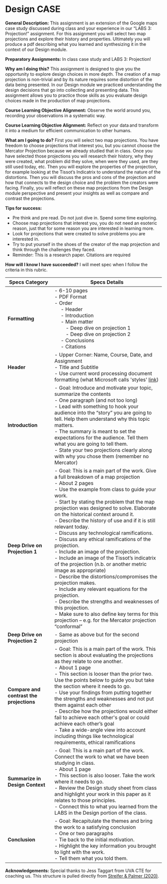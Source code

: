 # Design CASE
**General Description:** This assignment is an extension of the Google maps case study discussed during class and your experience in our “LABS 3: Projection!” assignment. For this assignment you will select two map projections and explore their history and properties. Ultimately you will produce a pdf describing what you learned and synthesizing it in the context of our Design module. 

**Preparatory Assignments:** In class case study and LABS 3: Projection! 

**Why am I doing this?** This assignment is designed to give you the opportunity to explore design choices in more depth. The creation of a map projection is non-trivial and by its nature requires some distortion of the data being presented. In our Design module we practiced understanding the design decisions that go into collecting and presenting data. This assignment allows you to practice those skills as you evaluate design choices made in the production of map projections. 

**Course Learning Objective Alignment:** Observe the world around you, recording your observations in a systematic way. 

**Course Learning Objective Alignment:** Reflect on your data and transform it into a medium for efficient communication to other humans.  

**What am I going to do?** First you will select two map projections. You have freedom to choose projections that interest you, but you cannot choose the Mercator Projection because we already studied that in class. Once you have selected those projections you will research their history, why they were created, what problem did they solve, when were they used, are they still used today, etc. Then you will explore the properties of the projection, for example looking at the Tissot’s Indicatrix to understand the nature of the distortions. Then you will discuss the pros and cons of the projection and how that connects to the design choice and the problem the creators were facing. Finally, you will reflect on these map projections from the Design module perspective and present your insights as well as compare and contrast the projections. 

**Tips for success:**
- Pre think and pre read. Do not just dive in. Spend some time exploring. 
- Choose map projections that interest you, you do not need an esoteric reason, just that for some reason you are interested in learning more. 
- Look for projections that were created to solve problems you are interested in. 
- Try to put yourself in the shoes of the creator of the map projection and think through the challenges they faced. 
- Reminder: This is a research paper. Citations are required 

**How will I know I have succeeded?** I will meet spec when I follow the criteria in this rubric. 

| **Specs Category** | **Specs Details** |
|----------------|---------------|
| **Formatting**     | - 6-10 pages <br /> - PDF Format <br /> - Order <br /> &emsp; - Header <br /> &emsp; - Introduction <br /> &emsp; - Main matter <br /> &emsp;&emsp; - Deep dive on projection 1 <br /> &emsp;&emsp; - Deep dive on projection 2 <br /> &emsp; - Conclusions <br /> &emsp; - Citations <br /> |
| **Header**         | - Upper Corner: Name, Course, Date, and Assignment <br /> - Title and Subtitle <br /> - Use current word processing document formatting (what Microsoft calls 'styles' [link](https://support.microsoft.com/en-gb/office/customize-or-create-new-styles-d38d6e47-f6fc-48eb-a607-1eb120dec563)) |
| **Introduction**    |  - Goal: Introduce and motivate your topic, summarize the contents <br /> - One paragraph (and not too long) <br /> - Lead with something to hook your audience into the “story” you are going to tell. Help them understand why this topic matters. <br /> - The summary is meant to set the expectations for the audience. Tell them what you are going to tell them. <br />  - State your two projections clearly along with why you chose them (remember no Mercator) <br /> |
| **Deep Drive on Projection 1** |   - Goal: This is a main part of the work. Give a full breakdown of a map projection <br />  - About 2 pages <br />  - Use the example from class to guide your work. <br /> - Start by stating the problem that the map projection was designed to solve. Elaborate on the historical context around it. <br />  - Describe the history of use and if it is still relevant today. <br />  - Discuss any technological ramifications. <br />  - Discuss any ethical ramifications of the projection. <br />  - Include an image of the projection. <br /> - Include an image of the Tissot’s indicatrix of the projection (n.b. or another metric image as appropriate) <br />  - Describe the distortions/compromises the projection makes. <br />  - Include any relevant equations for the projection. <br />  - Describe the strengths and weaknesses of this projection. <br />  - Make sure to also define key terms for this projection – e.g. for the Mercator projection “conformal” <br /> |
| **Deep Drive on Projection 2** | - Same as above but for the second projection |
| **Compare and contrast the projections** | - Goal: This is a main part of the work. This section is about evaluating the projections as they relate to one another. <br /> - About 1 page <br />   - This section is looser than the prior two. Use the points below to guide you but take the section where it needs to go. <br />   - Use your findings from putting together the strengths and weaknesses and not put them against each other <br />  - Describe how the projections would either fail to achieve each other's goal or could achieve each other’s goal <br />  - Take a wide-angle view into account including things like technological requirements, ethical ramifications <br /> |
| **Summarize in Design Context** |  - Goal: This is a main part of the work. Connect the work to what we have been studying in class. <br /> - About 1 page <br /> - This section is also looser. Take the work where it needs to go. <br /> - Review the Design study sheet from class and highlight your work in this paper as it relates to those principles.  <br /> - Connect this to what you learned from the LABS in the Design portion of the class. <br /> |
| **Conclusion** |   - Goal: Recapitulate the themes and bring the work to a satisfying conclusion <br /> - One or two paragraphs <br /> - Tie back to the initial motivation. <br /> - Highlight the key information you brought to light with the work. <br /> - Tell them what you told them. <br /> |

**Acknowledgements:** Special thanks to Jess Taggart from UVA CTE for coaching us. This structure is pulled directly from [Streifer & Palmer (2020)](https://cte.virginia.edu/blog/2020/12/04/alternative-grading-practices-support-both-equity-and-learning). 